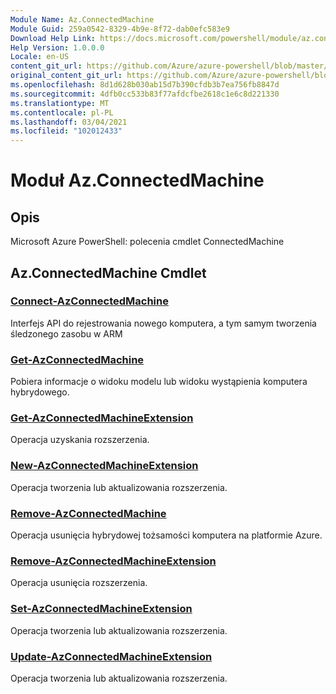 ```yaml
---
Module Name: Az.ConnectedMachine
Module Guid: 259a0542-8329-4b9e-8f72-dab0efc583e9
Download Help Link: https://docs.microsoft.com/powershell/module/az.connectedmachine
Help Version: 1.0.0.0
Locale: en-US
content_git_url: https://github.com/Azure/azure-powershell/blob/master/src/ConnectedMachine/help/Az.ConnectedMachine.md
original_content_git_url: https://github.com/Azure/azure-powershell/blob/master/src/ConnectedMachine/help/Az.ConnectedMachine.md
ms.openlocfilehash: 8d1d628b030ab15d7b390cfdb3b7ea756fb8847d
ms.sourcegitcommit: 4dfb0cc533b83f77afdcfbe2618c1e6c8d221330
ms.translationtype: MT
ms.contentlocale: pl-PL
ms.lasthandoff: 03/04/2021
ms.locfileid: "102012433"
---
```

# Moduł Az.ConnectedMachine
## Opis
Microsoft Azure PowerShell: polecenia cmdlet ConnectedMachine

## Az.ConnectedMachine Cmdlet
### [Connect-AzConnectedMachine](Connect-AzConnectedMachine.md)
Interfejs API do rejestrowania nowego komputera, a tym samym tworzenia śledzonego zasobu w ARM

### [Get-AzConnectedMachine](Get-AzConnectedMachine.md)
Pobiera informacje o widoku modelu lub widoku wystąpienia komputera hybrydowego.

### [Get-AzConnectedMachineExtension](Get-AzConnectedMachineExtension.md)
Operacja uzyskania rozszerzenia.

### [New-AzConnectedMachineExtension](New-AzConnectedMachineExtension.md)
Operacja tworzenia lub aktualizowania rozszerzenia.

### [Remove-AzConnectedMachine](Remove-AzConnectedMachine.md)
Operacja usunięcia hybrydowej tożsamości komputera na platformie Azure.

### [Remove-AzConnectedMachineExtension](Remove-AzConnectedMachineExtension.md)
Operacja usunięcia rozszerzenia.

### [Set-AzConnectedMachineExtension](Set-AzConnectedMachineExtension.md)
Operacja tworzenia lub aktualizowania rozszerzenia.

### [Update-AzConnectedMachineExtension](Update-AzConnectedMachineExtension.md)
Operacja tworzenia lub aktualizowania rozszerzenia.

